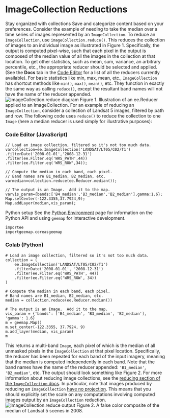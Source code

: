  
#  ImageCollection Reductions
Stay organized with collections  Save and categorize content based on your preferences. 
Consider the example of needing to take the median over a time series of images represented by an `ImageCollection`. To reduce an `ImageCollection`, use `imageCollection.reduce()`. This reduces the collection of images to an individual image as illustrated in Figure 1. Specifically, the output is computed pixel-wise, such that each pixel in the output is composed of the median value of all the images in the collection at that location. To get other statistics, such as mean, sum, variance, an arbitrary percentile, etc., the appropriate reducer should be selected and applied. (See the **Docs** tab in the [Code Editor](https://code.earthengine.google.com) for a list of all the reducers currently available). For basic statistics like min, max, mean, etc., `ImageCollection` has shortcut methods like `min()`, `max()`, `mean()`, etc. They function in exactly the same way as calling `reduce()`, except the resultant band names will not have the name of the reducer appended.
![imageCollection.reduce diagram](https://developers.google.com/static/earth-engine/images/Reduce_ImageCollection.png) Figure 1. Illustration of an ee.Reducer applied to an ImageCollection. 
For an example of reducing an `ImageCollection`, consider a collection of Landsat 5 images, filtered by path and row. The following code uses `reduce()` to reduce the collection to one `Image` (here a median reducer is used simply for illustrative purposes):
### Code Editor (JavaScript)
```
// Load an image collection, filtered so it's not too much data.
varcollection=ee.ImageCollection('LANDSAT/LT05/C02/T1')
.filterDate('2008-01-01','2008-12-31')
.filter(ee.Filter.eq('WRS_PATH',44))
.filter(ee.Filter.eq('WRS_ROW',34));

// Compute the median in each band, each pixel.
// Band names are B1_median, B2_median, etc.
varmedian=collection.reduce(ee.Reducer.median());

// The output is an Image.  Add it to the map.
varvis_param={bands:['B4_median','B3_median','B2_median'],gamma:1.6};
Map.setCenter(-122.3355,37.7924,9);
Map.addLayer(median,vis_param);
```

Python setup
See the [ Python Environment](https://developers.google.com/earth-engine/guides/python_install) page for information on the Python API and using `geemap` for interactive development.
```
importee
importgeemap.coreasgeemap
```

### Colab (Python)
```
# Load an image collection, filtered so it's not too much data.
collection = (
    ee.ImageCollection('LANDSAT/LT05/C02/T1')
    .filterDate('2008-01-01', '2008-12-31')
    .filter(ee.Filter.eq('WRS_PATH', 44))
    .filter(ee.Filter.eq('WRS_ROW', 34))
)

# Compute the median in each band, each pixel.
# Band names are B1_median, B2_median, etc.
median = collection.reduce(ee.Reducer.median())

# The output is an Image.  Add it to the map.
vis_param = {'bands': ['B4_median', 'B3_median', 'B2_median'], 'gamma': 1.6}
m = geemap.Map()
m.set_center(-122.3355, 37.7924, 9)
m.add_layer(median, vis_param)
m
```

This returns a multi-band `Image`, each pixel of which is the median of all unmasked pixels in the `ImageCollection` at that pixel location. Specifically, the reducer has been repeated for each band of the input imagery, meaning that the median is computed independently in each band. Note that the band names have the name of the reducer appended: `'B1_median'`, `'B2_median'`, etc. The output should look something like Figure 2.
For more information about reducing image collections, see the [reducing section of the `ImageCollection` docs](https://developers.google.com/earth-engine/guides/ic_reducing). In particular, note that images produced by reducing an `ImageCollection` [have no projection](https://developers.google.com/earth-engine/guides/ic_reducing#composites-have-no-projection). This means that you should explicitly set the scale on any computations involving computed images output by an `ImageCollection` reduction.
![ImageCollection.reduce output](https://developers.google.com/static/earth-engine/images/Reducer_ImageCollection_median.png) Figure 2. A false color composite of the median of Landsat 5 scenes in 2008. 

